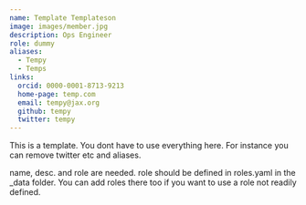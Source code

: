 ```yaml
---
name: Template Templateson
image: images/member.jpg
description: Ops Engineer
role: dummy
aliases:
  - Tempy
  - Temps
links:
  orcid: 0000-0001-8713-9213
  home-page: temp.com
  email: tempy@jax.org
  github: tempy
  twitter: tempy
---
```


This is a template. You dont have to use everything here. For instance you can remove twitter etc and aliases. 

name, desc. and role are needed. role should be defined in roles.yaml in the _data folder. You can add roles there too if you want to use a role not readily defined.
